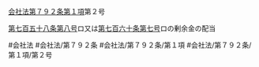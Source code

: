 [会社法第７９２条第１項](会社法＿＿＿＿第７９２条第１項)第２号

[第七百五十八条](会社法＿＿＿＿第７５８条)[第八号](会社法＿＿＿＿第７９２条第１項第８号)ロ又は[第七百六十条](会社法＿＿＿＿第７６０条)[第七号](会社法＿＿＿＿第７９２条第１項第７号)ロの剰余金の配当


#会社法
#会社法/第７９２条
#会社法/第７９２条/第１項
#会社法/第７９２条/第１項/第２号
